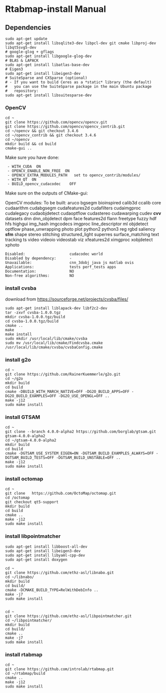 # Rtabmap-install Manual

## Dependencies
```
sudo apt-get update
sudo apt-get install libsqlite3-dev libpcl-dev git cmake libproj-dev libqt5svg5-dev
# google-glog + gflags
sudo apt-get install libgoogle-glog-dev
# BLAS & LAPACK
sudo apt-get install libatlas-base-dev
# Eigen3
sudo apt-get install libeigen3-dev
# SuiteSparse and CXSparse (optional)
# - If you want to build Ceres as a *static* library (the default)
#   you can use the SuiteSparse package in the main Ubuntu package
#   repository:
sudo apt-get install libsuitesparse-dev
```

### OpenCV
```
cd ~
git clone https://github.com/opencv/opencv.git
git clone https://github.com/opencv/opencv_contrib.git
cd ~/opencv && git checkout 3.4.6
cd ~/opencv_contrib && git checkout 3.4.6
cd ~/opencv
mkdir build && cd build
cmake-gui ..
```

Make sure you have done:

```
 - WITH_CUDA  ON
 - OPENCV_ENABLE_NON_FREE  ON
 - OPENCV_EXTRA_MODULES_PATH   set to opencv_contrib/modules/
 - WITH_QT  ON
 - BUILD_opencv_cudacodec    OFF
```
Make sure on the outputs of CMake-gui:

OpenCV modules:
    To be built:                 aruco bgsegm bioinspired calib3d ccalib core cudaarithm cudabgsegm cudafeatures2d cudafilters cudaimgproc cudalegacy cudaobjdetect cudaoptflow cudastereo cudawarping cudev **cvv** datasets dnn dnn_objdetect dpm face features2d flann freetype fuzzy hdf hfs highgui img_hash imgcodecs imgproc line_descriptor ml objdetect optflow phase_unwrapping photo plot python2 python3 reg rgbd saliency **sfm** shape stereo stitching structured_light superres surface_matching text tracking ts video videoio videostab viz xfeatures2d ximgproc xobjdetect xphoto

    Disabled:                    cudacodec world
    Disabled by dependency:      -
    Unavailable:                 cnn_3dobj java js matlab ovis
    Applications:                tests perf_tests apps
    Documentation:               NO
    Non-free algorithms:         NO




### install cvsba
download from https://sourceforge.net/projects/cvsba/files/

```
sudo apt-get install liblapack-dev libf2c2-dev
tar -zxvf cvsba-1.0.0.tgz 
mkdir cvsba-1.0.0.tgz/build
cd cvsba-1.0.0.tgz/build
cmake ..
make
make install
sudo mkdir /usr/local/lib/cmake/cvsba 
sudo mv /usr/local/lib/cmake/Findcvsba.cmake /usr/local/lib/cmake/cvsba/cvsbaConfig.cmake
```

### install g2o

```
cd ~
git clone https://github.com/RainerKuemmerle/g2o.git 
cd ~/g2o
mkdir build
cd build
cmake -DBUILD_WITH_MARCH_NATIVE=OFF -DG2O_BUILD_APPS=OFF -DG2O_BUILD_EXAMPLES=OFF -DG2O_USE_OPENGL=OFF ..
make -j12
sudo make install
```

### install GTSAM

```
cd ~
git clone --branch 4.0.0-alpha2 https://github.com/borglab/gtsam.git gtsam-4.0.0-alpha2
cd ~/gtsam-4.0.0-alpha2
mkdir build
cd build
cmake -DGTSAM_USE_SYSTEM_EIGEN=ON -DGTSAM_BUILD_EXAMPLES_ALWAYS=OFF -DGTSAM_BUILD_TESTS=OFF -DGTSAM_BUILD_UNSTABLE=OFF ..
make -j12
sudo make install
```

### install octomap
```
cd ~
git clone 	https://github.com/OctoMap/octomap.git
cd /octomap
git checkout qt5-support
mkdir build
cd build
cmake ..
make -j12
sudo make install
```

### install libpointmatcher

```
sudo apt-get install libboost-all-dev
sudo apt-get install libeigen3-dev
sudo apt-get install libyaml-cpp-dev
sudo apt-get install doxygen

cd ~
git clone https://github.com/ethz-asl/libnabo.git
cd ~/libnabo/
mkdir build
cd build/
cmake -DCMAKE_BUILD_TYPE=RelWithDebInfo ..
make -j7
sudo make install


cd ~
git clone https://github.com/ethz-asl/libpointmatcher.git
cd ~/libpointmatcher/
mkdir build
cd build/
cmake ..
make -j7
sudo make install
```

### install rtabmap

```
cd ~
git clone https://github.com/introlab/rtabmap.git
cd ~/rtabmap/build
cmake ..
make -j12
sudo make install
```